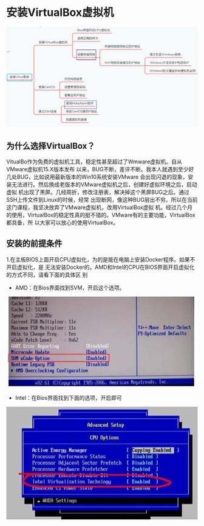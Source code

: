 # 安装VirtualBox虚拟机

![image-20230917113042298](04安装VirtualBox虚拟机.assets/image-20230917113042298.png)

## 为什么选择VirtualBox？

VitualBo作为免费的虚拟机工具，稳定性甚至超过了Wmware虚拟机。自从VMware虚拟机15.X版本发布
以来，BUG不断，差评不断。我本人就遇到至少好几处BUG，比如说用最新版本的Win10系统安装VMware
会出现闪退的现象，安装无法进行。然后换成老版本的VMware虚拟机之后，创建好虚拟环境之后，启动虚拟
机出现了黑屏。几经周折，修改注册表，解决掉这个黑屏BUG之后。通过SSH上传文件到Linux的时候，经常
出现断网，像这种BUG层出不穷。所以在当前这门课程，我坚决放弃了VMware虚拟机，改用VirtualBox虚拟
机。经过几个月的使用，VirtualBox的稳定性真的挺不错的。VMware有的主要功能，VirtualBox都具备，所
以大家可以放心的使用VirtualBox。

## 安装的前提条件

1.在主板BIOS上面开启CPU虚拟化，为的是能在电脑上安装Docker程序。如果不开启虚拟化，是
无法安装Docker的。AMD和Intel的CPU在BIOS界面开启虚拟化的方式不同，请看下面的具体区
别

- AMD：在Bios界面找到SVM，开启这个选项。

![image-20230917113448083](04安装VirtualBox虚拟机.assets/image-20230917113448083.png)

- Intel：在Bios界面找到下面的选项，开启即可

![image-20230917113530852](04安装VirtualBox虚拟机.assets/image-20230917113530852.png)